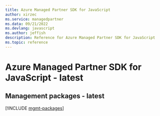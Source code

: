 ```yaml
---
title: Azure Managed Partner SDK for JavaScript
author: xirzec
ms.service: managedpartner
ms.data: 09/21/2022
ms.devlang: javascript
ms.author: jeffish
description: Reference for Azure Managed Partner SDK for JavaScript
ms.topic: reference
---
```

# Azure Managed Partner SDK for JavaScript - latest

## Management packages - latest
[!INCLUDE [mgmt-packages](managed-partner-mgmt-index.md)]